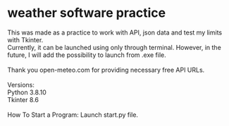 # weather software practice

This was made as a practice to work with API, json data and test my limits with Tkinter.<br>
Currently, it can be launched using only through terminal.
However, in the future, I will add the possibility to launch from .exe file.
<br><br>
Thank you open-meteo.com for providing necessary free API URLs.
<br><br>
Versions:
<br>
Python 3.8.10
<br>
Tkinter 8.6
<br><br>
How To Start a Program: Launch start.py file.
<br>

